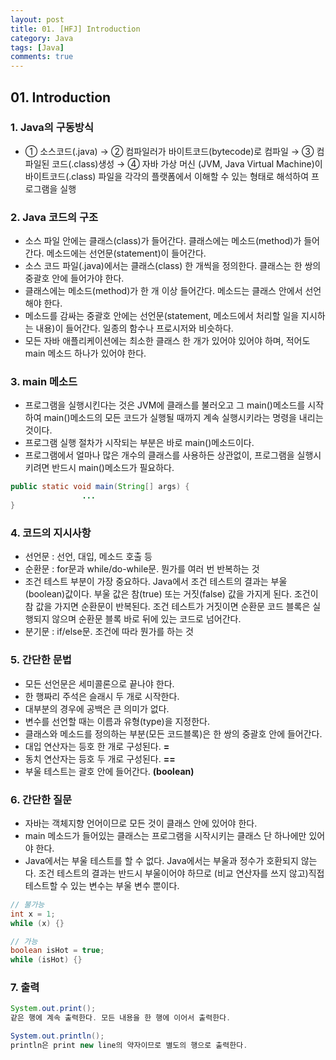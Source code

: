 ```yaml
---
layout: post
title: 01. [HFJ] Introduction
category: Java
tags: [Java]
comments: true
---
```


## 01. Introduction

### 1. Java의 구동방식
- ① 소스코드(.java) → ② 컴파일러가 바이트코드(bytecode)로 컴파일 → ③ 컴파일된 코드(.class)생성 → ④ 자바 가상 머신 (JVM, Java Virtual Machine)이 바이트코드(.class) 파일을 각각의 플랫폼에서 이해할 수 있는 형태로 해석하여 프로그램을 실행

### 2. Java 코드의 구조
- 소스 파일 안에는 클래스(class)가 들어간다. 클래스에는 메소드(method)가 들어간다. 메소드에는 선언문(statement)이 들어간다.
- 소스 코드 파일(.java)에서는 클래스(class) 한 개씩을 정의한다. 클래스는 한 쌍의 중괄호 안에 들어가야 한다.
- 클래스에는 메소드(method)가 한 개 이상 들어간다. 메소드는 클래스 안에서 선언해야 한다.
- 메소드를 감싸는 중괄호 안에는 선언문(statement, 메소드에서 처리할 일을 지시하는 내용)이 들어간다. 일종의 함수나 프로시저와 비슷하다.
- 모든 자바 애플리케이션에는 최소한 클래스 한 개가 있어야 있어야 하며, 적어도 main 메소드 하나가 있어야 한다.

### 3. main 메소드
- 프로그램을 실행시킨다는 것은 JVM에 클래스를 불러오고 그 main()메소드를 시작하여 main()메소드의 모든 코드가 실행될 때까지 계속 실행시키라는 명령을 내리는 것이다.
- 프로그램 실행 절차가 시작되는 부분은 바로 main()메소드이다.
- 프로그램에서 얼마나 많은 개수의 클래스를 사용하든 상관없이, 프로그램을 실행시키려면 반드시 main()메소드가 필요하다.

```java
public static void main(String[] args) {
				...
}
```

### 4. 코드의 지시사항
-  선언문 : 선언, 대입, 메소드 호출 등
-  순환문 : for문과 while/do-while문. 뭔가를 여러 번 반복하는 것
  - 조건 테스트 부분이 가장 중요하다. Java에서 조건 테스트의 결과는 부울(boolean)값이다. 부울 값은 참(true) 또는 거짓(false) 값을 가지게 된다. 조건이 참 값을 가지면 순환문이 반복된다. 조건 테스트가 거짓이면 순환문 코드 블록은 실행되지 않으며 순환문 블록 바로 뒤에 있는 코드로 넘어간다.
-  분기문 : if/else문. 조건에 따라 뭔가를 하는 것

### 5. 간단한 문법
- 모든 선언문은 세미콜론으로 끝나야 한다.
- 한 행짜리 주석은 슬래시 두 개로 시작한다.
- 대부분의 경우에 공백은 큰 의미가 없다.
- 변수를 선언할 때는 이름과 유형(type)을 지정한다.
- 클래스와 메소드를 정의하는 부분(모든 코드블록)은 한 쌍의 중괄호 안에 들어간다.
- 대입 연산자는 등호 한 개로 구성된다. **=**
- 동치 연산자는 등호 두 개로 구성된다. **==**
- 부울 테스트는 괄호 안에 들어간다. **(boolean)**

### 6. 간단한 질문
- 자바는 객체지향 언어이므로 모든 것이 클래스 안에 있어야 한다.
- main 메소드가 들어있는 클래스는 프로그램을 시작시키는 클래스 단 하나에만 있어야 한다.
- Java에서는 부울 테스트를 할 수 없다. Java에서는 부울과 정수가 호환되지 않는다. 조건 테스트의 결과는 반드시 부울이어야 하므로 (비교 연산자를 쓰지 않고)직접 테스트할 수 있는 변수는 부울 변수 뿐이다.

```java
// 불가능
int x = 1;
while (x) {}

// 가능
boolean isHot = true;
while (isHot) {}

```
### 7. 출력

```java
System.out.print();
같은 행에 계속 출력한다. 모든 내용을 한 행에 이어서 출력한다.

System.out.println();
println은 print new line의 약자이므로 별도의 행으로 출력한다.

```